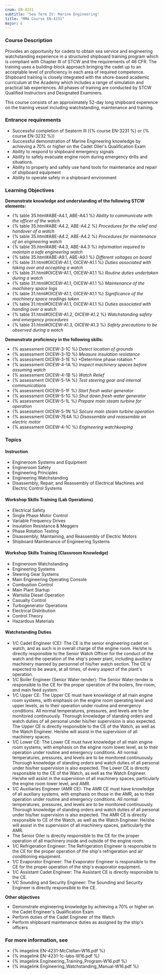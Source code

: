 ```yaml
---
cnum: EN-4231
subtitle: "Sea Term IV: Marine Engineering"
title: "MMA Course EN-4231"
major: E
---
```


### Course Description

Provides an opportunity for cadets to obtain sea service and engineering watchstanding experience in a structured shipboard training program which is compliant with Chapter III of STCW and the requirements of 46 CFR. The training uses a building-block approach bringing the cadet up to an acceptable level of proficiency in each area of required competence. Shipboard training is closely integrated with the shore-based academic curriculum at the Academy which includes a range of simulation and practical lab experiences. All phases of training are conducted by STCW Qualified Instructors and Designated Examiners.

This course consists of an approximately 52-day long shipboard experence on the training vessel including watchstanding, maintenance and training.

### Entrance requirements

*  Successful completion of Seaterm III ({% course EN-3231 %} or {% course EN-3232 %})
*  Successful demonstration of Marine Engineering knowledge by achieving a 70% or higher on the Cadet Oiler's Qualification Exam
*  Ability to respond to shipboard emergency signals
*  Ability to safely evacuate engine room during emergency drills and situations.
*  Ability to properly and safely use hand tools for maintenance and repair of shipboard equipment
*  Ability to operate safely in a shipboard environment

### Learning Objectives

**Demonstrate knowledge and understanding of the following STCW elements:**

* {% table 35.html#ABE-A4.1, ABE-A4.1 %} *Ability to communicate with the officer of the watch*
* {% table 35.html#ABE-A4.2, ABE-A4.2 %} *Procedures for the relief and handover of a watch*
* {% table 35.html#ABE-A4.2, ABE-A4.2 %} *Procedures for maintenance of an engineering watch*
* {% table 35.html#ABE-A4.3, ABE-A4.3 %} *Information required to maintain a safe engineering watch*
* {% table 35.html#ABE-A9.1, ABE-A9.1 %} *Different voltages on board*
* {% table 31.html#OICEW-A1.1, OICEW-A1.1 %} *Duties associated with taking over and accepting a watch*
* {% table 31.html#OICEW-A1.1, OICEW-A1.1 %} *Routine duties undertaken during a watch*
* {% table 31.html#OICEW-A1.1, OICEW-A1.1 %} *Maintenance of the machinery space logs*
* {% table 31.html#OICEW-A1.1, OICEW-A1.1 %} *Significance of the machinery space readings taken*
* {% table 31.html#OICEW-A1.1, OICEW-A1.1 %} *Duties associated with handing over a watch*
* {% table 31.html#OICEW-A1.2, OICEW-A1.2 %} *Watchstanding safety and emergency procedures*
* {% table 31.html#OICEW-A1.3, OICEW-A1.3 %} *Safety precautions to be observed during a watch*

**Demonstrate proficiency in the following skills:**

* {% assessment OICEW-3-1C %} *Detect location of grounds*
* {% assessment OICEW-3-1D %} *Measure insulation resistance*
* {% assessment OICEW-3-1E %} *Determine phase rotation	*
* {% assessment OICEW-4-1A %} *Inspect machinery spaces before assuming watch*
* {% assessment OICEW-4-1B %} *Watch Relief*
* {% assessment OICEW-5-1A %} *Test steering gear and internal communications*
* {% assessment OICEW-5-1F %} *Start fresh water generator*
* {% assessment OICEW-5-1G %} *Shut down fresh water generator*
* {% assessment OICEW-5-1L %} *Prepare main steam turbine for operation*
* {% assessment OICEW-5-1N %} *Secure main steam turbine operation*
* {% assessment OICEW-7E4A %} *Disassemble and reassemble an electric motor*
* {% assessment OICEW-4-1C %} *Engineering watchkeeping*


### Topics
 
#### Instruction

*  Engineroom Systems and Equipment
*  Engineroom Safety
*  Engineering Principles
*  Engineering Watchstanding
*  Disassembly, Repair, and Reassembly of Electrical Machines and Electric Control Systems
 
#### Workshop Skills Training (Lab Operations)

*  Electrical Safety
*  Single Phase Motor Control
*  Variable Frequency Drives
*  Insulation Resistance & Meggers  
*  Phase Rotation Testing
*  Disassembly, Maintaining, and Reassembly of Electric Motors 
*  Shipboard Maintenance of Engineering Systems
 
#### Workshop Skills Training (Classroom Knowledge)

*  Engineroom Watchstanding
*  Engineering Systems
*  Steering Gear Systems
*  Main Engineering Operating Console
*  Combustion Control
*  Main Plant Startup
*  Wartsilia Diesel Operation
*  Casualty Control
*  Turbogenerator Operations
*  Electrical Distribution
*  Control Theory
*  Hazardous Materials
 
#### Watchstanding Duties
 
*  1/C Cadet Engineer (CE):  The CE is the senior engineering cadet on watch, and as such is in overall charge of the engine room.  He/she is directly responsible to the Senior Watch Officer for the conduct of the watch and the operation of the ship's power plant, including auxiliary machinery manned by personnel of his/her watch section. The CE is expected to be aware, at all times, of every aspect of the plant's operation.
*  1/C Boiler Engineer (Senior Water-tender): The Senior Water-tender is responsible to the CE for the proper operation of the boilers, fire-room, and main feed system.
*  1/C Upper CE:  The Upper CE must have knowledge of all main engine room systems, with emphasis on the engine room operating level and upper levels, as to their operation under routine and emergency conditions. All normal temperatures, pressures, and levels are to be monitored continuously. Thorough knowledge of standing orders and watch duties of all personal under his/her supervision is also expected. The Upper CE is directly responsible to the CE of the Watch, as well as the Watch Engineer. He/she will assist in the supervision of all machinery spaces.
*  1/C Lower CE:  The Lower CE must have knowledge of all main engine room systems, with emphasis on the engine room lower level, as to their operation under routine and emergency conditions. All normal temperatures, pressures, and levels are to be monitored continuously. Thorough knowledge of standing orders and watch duties of all personal under his/her supervision is also expected. The Lower CE is directly responsible to the CE of the Watch, as well as the Watch Engineer. He/she will assist in the supervision of all machinery spaces, particularly the engine room lower level, and AMR.
*  1/C Auxiliaries Engineer (AMR CE): The AMR CE must have knowledge of all auxiliary systems, with emphasis on those in the AMR, as to their operation under routine and emergency conditions. All normal temperatures, pressures, and levels are to be monitored continuously. Thorough knowledge of standing orders and watch duties of all personal under his/her supervision is also expected. The AMR CE is directly responsible to CE of the Watch, as well as the Watch Engineer. He/she will assist in the supervision of all machinery spaces, particularly the AMR.
*   The Senior Oiler is directly responsible to the CE for the proper operation of all machinery inside and outside of the engine room.
*  1/C Refrigeration Engineer: The Refrigeration Engineer is responsible to the CE for the proper operation of the ship's refrigeration and air conditioning equipment.
*  1/C Evaporator Engineer: The Evaporator Engineer is responsible to the CE for the proper operation of the ship's evaporator equipment.
*  1/C Assistant Cadet Engineer: The Assistant CE is directly responsible to the CE.
*  1/C Sounding and Security Engineer: The Sounding and Security Engineer is directly responsible to the CE.


**Other objectives**


* Demonstrate engineering knowledge by achieving a 70% or higher on the Cadet Engineer's Qualification Exam
* Perform duties of the Cadet Engineer of the Watch
* Perform shipboard maintenance duties as assigned by the ship's officers


### For more information, see 

* {% imagelink EN-4231-McClellan-W16.pdf %} 
* {% imagelink EN-4231-1c-labs-W16.pdf %} 
* {% imagelink Engineering_Training_Program-W16.pdf %} 
* {% imagelink Engineering_Watchstanding_Manual-W16.pdf %} 



